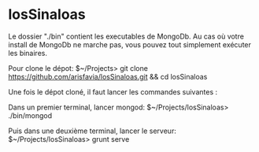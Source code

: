# losSinaloas

Le dossier "./bin" contient les executables de MongoDb. Au cas où votre install de MongoDb ne marche pas, vous pouvez tout simplement exécuter les binaires.

Pour clone le dépot:
$~/Projects> git clone https://github.com/arisfavia/losSinaloas.git && cd losSinaloas

Une fois le dépot cloné, il faut lancer les commandes suivantes : 

Dans un premier terminal, lancer mongod:
$~/Projects/losSinaloas> ./bin/mongod

Puis dans une deuxième terminal, lancer le serveur:
$~/Projects/losSinaloas> grunt serve
